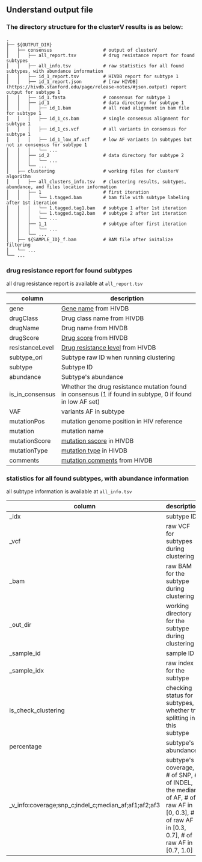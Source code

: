 

## Understand output file

### The directory structure for the clusterV results is as below:

    .
    ├── ${OUTPUT_DIR}
    │   ├── consensus           		# output of clusterV
    │   │   ├── all_report.tsv          # drug resistance report for found subtypes
    │   │   ├── all_info.tsv            # raw statistics for all found subtypes, with abundance information
    │   │   ├── id_1_report.tsv         # HIVDB report for subtype 1
    │   │   ├── id_1_report.json        # [raw HIVDB](https://hivdb.stanford.edu/page/release-notes/#json.output) report output for subtype 1
    │   │   ├── id_1.fasta				# consensus for subtype 1
    │   │   ├── id_1                    # data directory for subtype 1
    │   │   │   ├── id_1.bam            # all read alignment in bam file for subtype 1
    │   │   │   ├── id_1_cs.bam         # single consensus alignment for subtype 1
    │   │   │   ├── id_1_cs.vcf         # all variants in consensus for subtype 1
    │   │   │   ├── id_1_low_af.vcf     # low AF variants in subtypes but not in consensus for subtype 1
    │   │   │   └── ...
    │   │   ├── id_2                    # data directory for subtype 2
    │   │   │   └── ...
    │   │   └── ...
    │   ├── clustering          		# working files for clusterV algorithm
    │   │   ├── all_clusters_info.tsv	# clustering results, subtypes, abundance, and files location information 
    │   │   ├── 1                       # first iteration
    │   │   │   └── 1.tagged.bam  		# bam file with subtype labeling after 1st iteration                 
    │   │   │   └── 1.tagged.tag1.bam  	# subtype 1 after 1st iteration                 
    │   │   │   └── 1.tagged.tag2.bam  	# subtype 2 after 1st iteration                 
    │   │   │   └── ...                 
    │   │   ├── 1_1                     # subtype after first iteration 
    │   │   │   └── ...                 
    │   │   └── ...             
    │   ├── ${SAMPLE_ID}_f.bam          # BAM file after initalize filtering
    │   └── ...                 
    └── ...

### drug resistance report for found subtypes

all drug resistance report is available at `all_report.tsv`

| column          | description                                                                                                                           |
|-----------------|-------------------------------------------------------------------------------------------------------------------------------------|
| gene            | [Gene name](https://hivdb.stanford.edu/page/release-notes/#drm.classification) from HIVDB                                           |
| drugClass       | Drug class name from HIVDB                                                                                                          |
| drugName        | Drug name from HIVDB                                                                                                                |
| drugScore       | [Drug score](https://hivdb.stanford.edu/page/release-notes/#drm.penalty.scores.and.resistance.interpretation) from HIVDB            |
| resistanceLevel | [Drug resistance level](https://hivdb.stanford.edu/page/release-notes/#drm.penalty.scores.and.resistance.interpretation) from HIVDB |
| subtype_ori     | Subtype raw ID when running clustering                                                                                              |
| subtype         | Subtype ID                                                                                                                          |
| abundance       | Subtype's abundance                                                                                                                 |
| is_in_consensus | Whether the drug resistance mutation found in consensus (1 if found in subtype, 0 if found in low AF set)                           |
| VAF             | variants AF in subtype                                                                                                              |
| mutationPos     | mutation genome position in HIV reference                                                                                           |
| mutation        | mutation name                                                                                                                       |
| mutationScore   | [mutation sscore](https://hivdb.stanford.edu/page/release-notes/#drm.penalty.scores.and.resistance.interpretation) in HIVDB         |
| mutationType    | [mutation type](https://hivdb.stanford.edu/page/release-notes/#drm.classification) in HIVDB                                         |
| comments        | [mutation comments](https://hivdb.stanford.edu/page/release-notes/#comments) from HIVDB                                             |



### statistics for all found subtypes, with abundance information

all subtype information is available at `all_info.tsv`

| column                                               | description                                                                                                                                |
|------------------------------------------------------|--------------------------------------------------------------------------------------------------------------------------------------------|
| _idx                                                 | subtype ID                                                                                                                                 |
| _vcf                                                 | raw VCF for subtypes during clustering                                                                                                     |
| _bam                                                 | raw BAM for the subtype during clustering                                                                                                  |
| _out_dir                                             | working directory for the subtype during clustering                                                                                        |
| _sample_id                                           | sample ID                                                                                                                                  |
| _sample_idx                                          | raw index for the subtype                                                                                                                  |
| is_check_clustering                                  | checking status for subtypes, whether try splitting in this subtype                                                                        |
| percentage                                           | subtype's abundance                                                                                                                        |
| _v_info:coverage;snp_c;indel_c;median_af;af1;af2;af3 | subtype's coverage, # of SNP, # of INDEL, the median of AF, # of raw AF in [0, 0.3], # of raw AF in [0.3, 0.7], # of raw AF in [0.7, 1.0]  |

